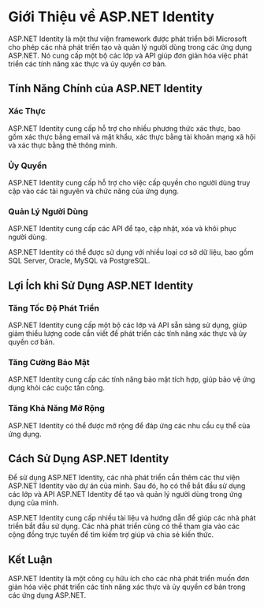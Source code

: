 # Giới Thiệu về ASP.NET Identity

ASP.NET Identity là một thư viện framework được phát triển bởi Microsoft cho phép các nhà phát triển tạo và quản lý người dùng trong các ứng dụng ASP.NET. Nó cung cấp một bộ các lớp và API giúp đơn giản hóa việc phát triển các tính năng xác thực và ủy quyền cơ bản.

## Tính Năng Chính của ASP.NET Identity

### Xác Thực
ASP.NET Identity cung cấp hỗ trợ cho nhiều phương thức xác thực, bao gồm xác thực bằng email và mật khẩu, xác thực bằng tài khoản mạng xã hội và xác thực bằng thẻ thông minh.

### Ủy Quyền
ASP.NET Identity cung cấp hỗ trợ cho việc cấp quyền cho người dùng truy cập vào các tài nguyên và chức năng của ứng dụng.

### Quản Lý Người Dùng
ASP.NET Identity cung cấp các API để tạo, cập nhật, xóa và khôi phục người dùng.

ASP.NET Identity có thể được sử dụng với nhiều loại cơ sở dữ liệu, bao gồm SQL Server, Oracle, MySQL và PostgreSQL.

## Lợi Ích khi Sử Dụng ASP.NET Identity

### Tăng Tốc Độ Phát Triển
ASP.NET Identity cung cấp một bộ các lớp và API sẵn sàng sử dụng, giúp giảm thiểu lượng code cần viết để phát triển các tính năng xác thực và ủy quyền cơ bản.

### Tăng Cường Bảo Mật
ASP.NET Identity cung cấp các tính năng bảo mật tích hợp, giúp bảo vệ ứng dụng khỏi các cuộc tấn công.

### Tăng Khả Năng Mở Rộng
ASP.NET Identity có thể được mở rộng để đáp ứng các nhu cầu cụ thể của ứng dụng.

## Cách Sử Dụng ASP.NET Identity

Để sử dụng ASP.NET Identity, các nhà phát triển cần thêm các thư viện ASP.NET Identity vào dự án của mình. Sau đó, họ có thể bắt đầu sử dụng các lớp và API ASP.NET Identity để tạo và quản lý người dùng trong ứng dụng của mình.

ASP.NET Identity cung cấp nhiều tài liệu và hướng dẫn để giúp các nhà phát triển bắt đầu sử dụng. Các nhà phát triển cũng có thể tham gia vào các cộng đồng trực tuyến để tìm kiếm trợ giúp và chia sẻ kiến thức.

## Kết Luận

ASP.NET Identity là một công cụ hữu ích cho các nhà phát triển muốn đơn giản hóa việc phát triển các tính năng xác thực và ủy quyền cơ bản trong các ứng dụng ASP.NET.
